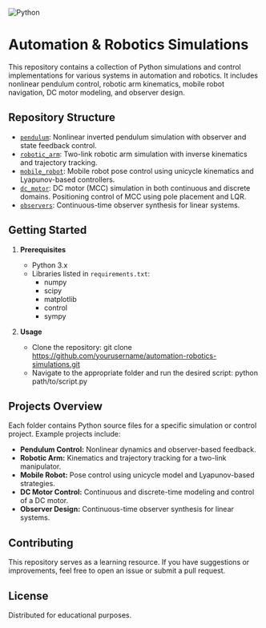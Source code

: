 ![Python](https://img.shields.io/badge/Python-3.13.3-blue?logo=python&logoColor=white)
# Automation & Robotics Simulations

This repository contains a collection of Python simulations and control implementations for various systems in automation and robotics. It includes nonlinear pendulum control, robotic arm kinematics, mobile robot navigation, DC motor modeling, and observer design.

## Repository Structure

- [`pendulum`](pendulum): Nonlinear inverted pendulum simulation with observer and state feedback control.
- [`robotic_arm`](robotic_arm): Two-link robotic arm simulation with inverse kinematics and trajectory tracking.
- [`mobile_robot`](mobile_robot): Mobile robot pose control using unicycle kinematics and Lyapunov-based controllers.
- [`dc_motor`](dc_motor): DC motor (MCC) simulation in both continuous and discrete domains. Positioning control of MCC using pole placement and LQR.
- [`observers`](observers): Continuous-time observer synthesis for linear systems.

## Getting Started

1. **Prerequisites**
   - Python 3.x
   - Libraries listed in `requirements.txt`:
     - numpy
     - scipy
     - matplotlib
     - control
     - sympy

2. **Usage**
   - Clone the repository:
     git clone https://github.com/yourusername/automation-robotics-simulations.git
   - Navigate to the appropriate folder and run the desired script:
     python path/to/script.py

## Projects Overview

Each folder contains Python source files for a specific simulation or control project. Example projects include:
- **Pendulum Control:** Nonlinear dynamics and observer-based feedback.
- **Robotic Arm:** Kinematics and trajectory tracking for a two-link manipulator.
- **Mobile Robot:** Pose control using unicycle model and Lyapunov-based strategies.
- **DC Motor Control:** Continuous and discrete-time modeling and control of a DC motor.
- **Observer Design:** Continuous-time observer synthesis for linear systems.

## Contributing

This repository serves as a learning resource. If you have suggestions or improvements, feel free to open an issue or submit a pull request.

## License

Distributed for educational purposes.
